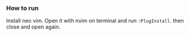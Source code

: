 ### How to run
Install neo vim. Open it with nvim on terminal and run `:PlugInstall`. then close and open again.
